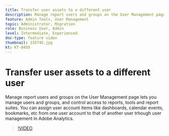 ```yaml
---
title: Transfer user assets to a different user
description: Manage report users and groups on the User Management page lets you manage users and groups, and control access to reports, tools and report suites. You can assign user account items like dashboards, calendar events, bookmarks, etc from one user account to that of another user trhough user management in Adobe Analytics.
feature: Admin Tools, User Management
topic: Administrator, Migration 
role: Business User, Admin
level: Intermediate, Experienced
doc-type: feature video
thumbnail: 335745.jpg
kt: KT-8459
---
```


# Transfer user assets to a different user

Manage report users and groups on the User Management page lets you manage users and groups, and control access to reports, tools and report suites. You can assign user account items like dashboards, calendar events, bookmarks, etc from one user account to that of another user trhough user management in Adobe Analytics.


>[!VIDEO](https://video.tv.adobe.com/v/335745/?quality=12&learn=on)